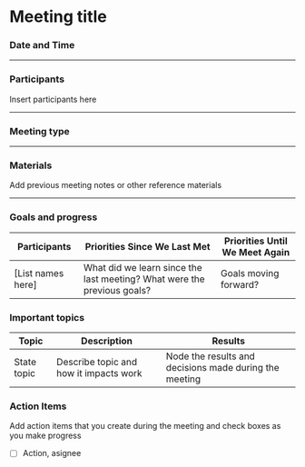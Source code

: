 # Meeting title 

### Date and Time
---

### Participants
Insert participants here 

---

### Meeting type
--- 

### Materials
Add previous meeting notes or other reference materials

--- 

### Goals and progress 
| Participants    | Priorities Since We Last Met                                                                 | Priorities Until We Meet Again                     |
|----------------|-----------------------------------------------------------------------------------------------|----------------------------------------------------|
| [List names here] | What did we learn since the last meeting? What were the previous goals?                     | Goals moving forward?                              |

### Important topics
| Topic | Description | Results | 
|--------|------------|---------|
| State topic | Describe topic and how it impacts work | Node the results and decisions made during the meeting | 

### Action Items
Add action items that you create during the meeting and check boxes as you make progress
- [ ] Action, asignee
